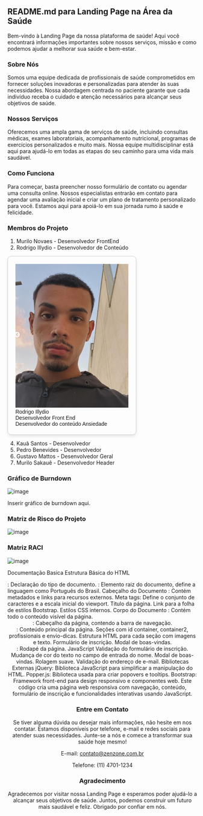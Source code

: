## README.md para Landing Page na Área da Saúde

Bem-vindo à Landing Page da nossa plataforma de saúde! Aqui você encontrará informações importantes sobre nossos serviços, missão e como podemos ajudar a melhorar sua saúde e bem-estar.

### Sobre Nós

Somos uma equipe dedicada de profissionais de saúde comprometidos em fornecer soluções inovadoras e personalizadas para atender às suas necessidades. Nossa abordagem centrada no paciente garante que cada indivíduo receba o cuidado e atenção necessários para alcançar seus objetivos de saúde.

### Nossos Serviços

Oferecemos uma ampla gama de serviços de saúde, incluindo consultas médicas, exames laboratoriais, acompanhamento nutricional, programas de exercícios personalizados e muito mais. Nossa equipe multidisciplinar está aqui para ajudá-lo em todas as etapas do seu caminho para uma vida mais saudável.

### Como Funciona

Para começar, basta preencher nosso formulário de contato ou agendar uma consulta online. Nossos especialistas entrarão em contato para agendar uma avaliação inicial e criar um plano de tratamento personalizado para você. Estamos aqui para apoiá-lo em sua jornada rumo à saúde e felicidade.

### Membros do Projeto

1. Murilo Novaes - Desenvolvedor FrontEnd 
2. Rodrigo Illydio -  Desenvolvedor de Conteúdo
<!DOCTYPE html>
<html lang="en">
<head>
<meta charset="UTF-8">
<meta name="viewport" content="width=device-width, initial-scale=1.0">
<title>Zenzone</title>
<style>
.card {
  width: 300px;
  padding: 20px;
  border: 1px solid #ccc;
  border-radius: 10px;
  box-shadow: 0 4px 8px rgba(0, 0, 0, 0.1);
  font-family: Impact, Haettenschweiler, 'Arial Narrow Bold', sans-serif
}

.profile-pic {
  width: 150px;
  height: 150px;
  border-radius: 50%; /* Isso faz a foto ficar redonda */
  overflow: hidden; /* Isso esconde qualquer parte da imagem fora da borda redonda */
  margin: 0 auto 20px; /* Centraliza a foto e adiciona margem na parte inferior */
}

.profile-pic img {
  width: 100%;
  height: auto;
}

.member-name {
  font-size: 20px;
  font-weight: bold;
  text-align: center;
  margin-bottom: 10px;
  font-family: 'Courier New', Courier, monospace;
}

.member-role {
  font-size: 16px;
  text-align: center;
  color: #666;
  font-family: 'Courier New', Courier, monospace, bold;
}

.member-info {
  font-size: 12px;
  text-align: center;
  font-family: 'Courier New', Courier, monospace;
}
</style>
</head>
<body>

<div class="card">
  <div class="profile-pic">
    <img src="rodrigo.jpg" alt="Foto do Membro">
  </div>
  <div class="member-name">Rodrigo Illydio</div>
  <div class="member-role">Desenvolvedor Front End</div>
  <div class="member-info">
    Desenvolvedor do conteúdo Ansiedade
  </div>
</div>

</body>
</html>

4. Kauã Santos - Desenvolvedor
5. Pedro Benevides - Desenvolvedor
6. Gustavo Mattos - Desenvolvedor Geral
7. Murilo Sakauê - Desenvolvedor Header

### Gráfico de Burndown

![image](https://github.com/gmattosoff/saude-mental/assets/93022559/512af56b-95cd-4d1e-ab86-fb30e4f64a66)


Inserir gráfico de burndown aqui.

### Matriz de Risco do Projeto

![image](https://github.com/gmattosoff/saude-mental/assets/160684494/a6f7e87f-55a6-4eb8-8da3-8659c5f7ee22)


### Matriz RACI

![image](https://github.com/gmattosoff/saude-mental/assets/93022559/3abe8e01-691a-4482-a877-282afb1cde62)

Documentação Basica
Estrutura Básica do HTML
<!DOCTYPE html>: Declaração do tipo de documento.
<html lang="pt-BR">: Elemento raiz do documento, define a linguagem como Português do Brasil.
Cabeçalho do Documento
<head>: Contém metadados e links para recursos externos.
Meta tags: Define o conjunto de caracteres e a escala inicial do viewport.
Título da página.
Link para a folha de estilos Bootstrap.
Estilos CSS internos.
Corpo do Documento
<body>: Contém todo o conteúdo visível da página.
<header>: Cabeçalho da página, contendo a barra de navegação.
<main>: Conteúdo principal da página.
Seções com id container, container2, profissionais e envio-dicas.
Estrutura HTML para cada seção com imagens e texto.
Formulário de inscrição.
Modal de boas-vindas.
<footer>: Rodapé da página.
JavaScript
Validação do formulário de inscrição.
Mudança de cor do texto no campo de entrada do nome.
Modal de boas-vindas.
Rolagem suave.
Validação do endereço de e-mail.
Bibliotecas Externas
jQuery: Biblioteca JavaScript para simplificar a manipulação do HTML.
Popper.js: Biblioteca usada para criar popovers e tooltips.
Bootstrap: Framework front-end para design responsivo e componentes web.
Este código cria uma página web responsiva com navegação, conteúdo, formulário de inscrição e funcionalidades interativas usando JavaScript.



### Entre em Contato

Se tiver alguma dúvida ou desejar mais informações, não hesite em nos contatar. Estamos disponíveis por telefone, e-mail e redes sociais para atender suas necessidades. Junte-se a nós e comece a transformar sua saúde hoje mesmo!

E-mail: contato@zenzone.com.br

Telefone: (11) 4701-1234

### Agradecimento

Agradecemos por visitar nossa Landing Page e esperamos poder ajudá-lo a alcançar seus objetivos de saúde. Juntos, podemos construir um futuro mais saudável e feliz. Obrigado por confiar em nós.
